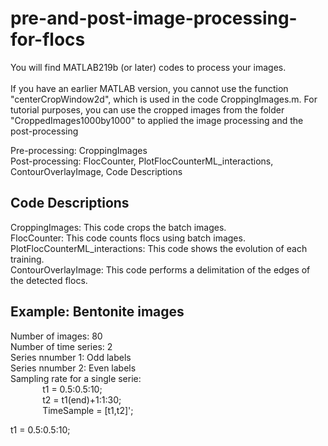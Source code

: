 # pre-and-post-image-processing-for-flocs

You will find MATLAB219b (or later) codes to process your images. <br />   
If you have an earlier MATLAB version, you cannot use the function "centerCropWindow2d", which is used in the code CroppingImages.m. For tutorial purposes, you can use the cropped images from the folder "CroppedImages1000by1000" to applied the image processing and the post-processing

Pre-processing: CroppingImages <br /> 
Post-processing: FlocCounter, PlotFlocCounterML_interactions, ContourOverlayImage, Code Descriptions <br />
## Code Descriptions  
CroppingImages: This code crops the batch images. <br /> 
FlocCounter: This code counts flocs using batch images. <br />
PlotFlocCounterML_interactions: This code shows the evolution of each training. <br />
ContourOverlayImage: This code performs a delimitation of the edges of the detected flocs. <br />
## Example: Bentonite images
Number of images: 80 <br />
Number of time series: 2 <br />
Series nnumber 1: Odd labels <br />
Series nnumber 2: Even labels <br />
Sampling rate for a single serie: <br />
&nbsp;&nbsp;&nbsp;&nbsp;&nbsp;&nbsp;&nbsp;&nbsp;&nbsp;&nbsp;&nbsp;&nbsp; t1 = 0.5:0.5:10; <br />
&nbsp;&nbsp;&nbsp;&nbsp;&nbsp;&nbsp;&nbsp;&nbsp;&nbsp;&nbsp;&nbsp;&nbsp; t2 = t1(end)+1:1:30; <br />
&nbsp;&nbsp;&nbsp;&nbsp;&nbsp;&nbsp;&nbsp;&nbsp;&nbsp;&nbsp;&nbsp;&nbsp; TimeSample = [t1,t2]'; <br />
 <p> t1 = 0.5:0.5:10; <br />

